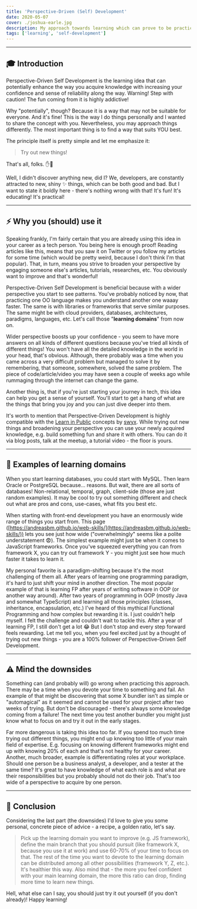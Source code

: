 ```yaml
---
title: 'Perspective-Driven (Self) Development'
date: 2020-05-07
cover: ./joshua-earle.jpg
description: My approach towards learning which can prove to be practical and fun. Check for yourself!
tags: ['learning', 'self-development']
---
```


---

## 🎓 Introduction

Perspective-Driven Self Development is the learning idea that can potentially enhance the way you acquire knowledge with increasing your confidence and sense of reliability along the way. Warning! Step with caution! The fun coming from it is highly addictive! 

Why "potentially", though? Because it is a way that may not be suitable for everyone. And it's fine! This is the way I do things personally and I wanted to share the concept with you. Nevertheless, you may approach things differently. The most important thing is to find a way that suits YOU best.

The principle itself is pretty simple and let me emphasize it: 

> Try out new things! 

That's all, folks. ✋🎤

Well, I didn't discover anything new, did I? We, developers, are constantly attracted to new, shiny ✨ things, which can be both good and bad. But I want to state it boldly here - there's nothing wrong with that! It's fun! It's educating! It's practical!

---

## ⚡ Why you (should) use it

Speaking frankly, I'm fairly certain that you are already using this idea in your career as a tech person. You being here is enough proof! Reading articles like this, means that you saw it on Twitter or you follow my articles for some time (which would be pretty weird, because I don't think I'm that popular). That, in turn, means you strive to broaden your perspective by engaging someone else's articles, tutorials, researches, etc. You obviously want to improve and that's wonderful! 

Perspective-Driven Self Development is beneficial because with a wider perspective you start to see patterns. You've probably noticed by now, that practicing one OO language makes you understand another one waaay faster. The same is with libraries or frameworks that serve similar purposes. The same might be with cloud providers, databases, architectures, paradigms, languages, etc. Let's call those "**learning domains**" from now on. 

Wider perspective boosts up your confidence - you seem to have more answers on all kinds of different questions because you've tried all kinds of different things! You won't have all the detailed knowledge in the world in your head, that's obvious. Although, there probably was a time when you came across a very difficult problem but managed to solve it by remembering, that someone, somewhere, solved the same problem. The piece of code/article/video you may have seen a couple of weeks ago while rummaging through the internet can change the game.

Another thing is, that if you're just starting your journey in tech, this idea can help you get a sense of yourself. You'll start to get a hang of what are the things that bring you joy and you can just dive deeper into them. 

It's worth to mention that Perspective-Driven Development is highly compatible with the [Learn in Public](https://www.swyx.io/writing/learn-in-public/) concepts by [swyx](https://twitter.com/swyx). While trying out new things and broadening your perspective you can use your newly acquired knowledge, e.g. build something fun and share it with others. You can do it via blog posts, talk at the meetup, a tutorial video - the floor is yours.

---

## 📜 Examples of learning domains

When you start learning databases, you could start with MySQL. Then learn Oracle or PostgreSQL because... reasons. But wait, there are all sorts of databases! Non-relational, temporal, graph, client-side (those are just random examples). It may be cool to try out something different and check out what are pros and cons, use-cases, what fits you best etc. 

When starting with front-end development you have an enormously wide range of things you start from. This page ([https://andreasbm.github.io/web-skills/](https://andreasbm.github.io/web-skills/)) lets you see just how wide ("overwhelmingly" seems like a polite understatement 😨). The simplest example might just be when it comes to JavaScript frameworks. Once you've squeezed everything you can from framework X, you can try out framework Y - you might just see how much faster it takes to learn it.

My personal favorite is a paradigm-shifting because it's the most challenging of them all. After years of learning one programming paradigm, it's hard to just shift your mind in another direction. The most popular example of that is learning FP after years of writing software in OOP (or another way around). After two years of programming in OOP (mostly Java and somewhat TypeScript) and learning all those principles (classes, inheritance, encapsulation, etc.) I've heard of this mythical Functional Programming and how complex but rewarding it is. I just couldn't help myself. I felt the challenge and couldn't wait to tackle this. After a year of learning FP, I still don't get a lot 😂 But I don't stop and every step forward feels rewarding. Let me tell you, when you feel excited just by a thought of trying out new things - you are a 100% follower of Perspective-Driven Self Development.

---

## ⚠️ Mind the downsides

Something can (and probably will) go wrong when practicing this approach. There may be a time when you devote your time to something and fail. An example of that might be discovering that some X bundler isn't as simple or "automagical" as it seemed and cannot be used for your project after two weeks of trying. But don't be discouraged - there's always some knowledge coming from a failure! The next time you test another bundler you might just know what to focus on and try it out in the early stages.

Far more dangerous is taking this idea too far. If you spend too much time trying out different things, you might end up knowing too little of your main field of expertise. E.g. focusing on knowing different frameworks might end up with knowing 20% of each and that's not healthy for your career. Another, much broader, example is differentiating roles at your workplace. Should one person be a business analyst, a developer, and a tester at the same time? It's great to have knowledge of what each role is and what are their responsibilities but you probably should not do their job. That's too wide of a perspective to acquire by one person.

---

## 🧘 Conclusion

Considering the last part (the downsides) I'd love to give you some personal, concrete piece of advice - a recipe, a golden ratio, let's say. 

> Pick up the learning domain you want to improve (e.g. JS framework), define the main branch that you should pursuit (like framework X, because you use it at work) and use 60-70% of your time to focus on that. The rest of the time you want to devote to the learning domain can be distributed among all other possibilities (framework Y, Z, etc.). It's healthier this way. Also mind that - the more you feel confident with your main learning domain, the more this ratio can drop, finding more time to learn new things.

Hell, what else can I say, you should just try it out yourself (if you don't already)! Happy learning!
